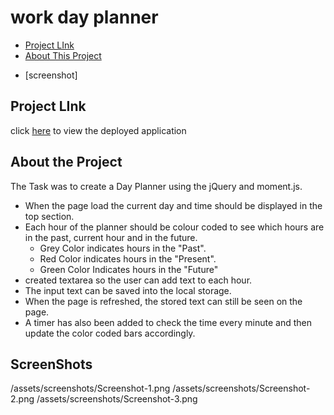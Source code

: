 # work day planner

- [Project LInk](https://github.com/MRasheed1991/Work_Day_Planner/blob/master/README.md#project-link)
- [About This Project](https://github.com/MRasheed1991/Work_Day_Planner/blob/master/README.md#about-the-project)

* [screenshot]

## Project LInk

click [here](https://mrasheed1991.github.io/Work_Day_Planner/) to view the deployed application

## About the Project

The Task was to create a Day Planner using the jQuery and moment.js.

- When the page load the current day and time should be displayed in the top section.
- Each hour of the planner should be colour coded to see which hours are in the past, current hour and in the future.
  - Grey Color indicates hours in the "Past".
  - Red Color indicates hours in the "Present".
  - Green Color Indicates hours in the "Future"
- created textarea so the user can add text to each hour.
- The input text can be saved into the local storage.
- When the page is refreshed, the stored text can still be seen on the page.
- A timer has also been added to check the time every minute and then update the color coded bars accordingly.

## ScreenShots

/assets/screenshots/Screenshot-1.png
/assets/screenshots/Screenshot-2.png
/assets/screenshots/Screenshot-3.png

